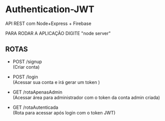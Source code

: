 # Authentication-JWT

API REST com Node+Express + Firebase

PARA RODAR A APLICAÇÃO DIGITE "node server"

## ROTAS

- POST  /signup <br> (Criar conta)

- POST /login <br>(Acessar sua conta e irá gerar um token )

- GET /rotaApenasAdmin <br> (Acessar área para administrador com o token da conta admin criada)

- GET /rotaAutenticada <br> (Rota para acessar após login com o token JWT)

